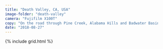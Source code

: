 ```yaml
---
title: "Death Valley, CA, USA"
image-folder: "death-valley"
camera: "Fujifilm X100T"
copy: "On the road through Pine Creek, Alabama Hills and Badwater Basin - the lowest point in North America (and 45°C heat!)"
date: "2018-08-27"
---
```


{% include grid.html %}
